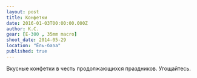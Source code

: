 ```yaml
---
layout: post
title: Конфетки
date: 2016-01-03T00:00:00.000Z
author: К.С.
gear: [E-300 , 35mm macro]
shoot_date: 2014-05-29
location: "Ёль-база"
published: true
---
```



Вкусные конфетки в честь продолжающихся праздников. Угощайтесь.
